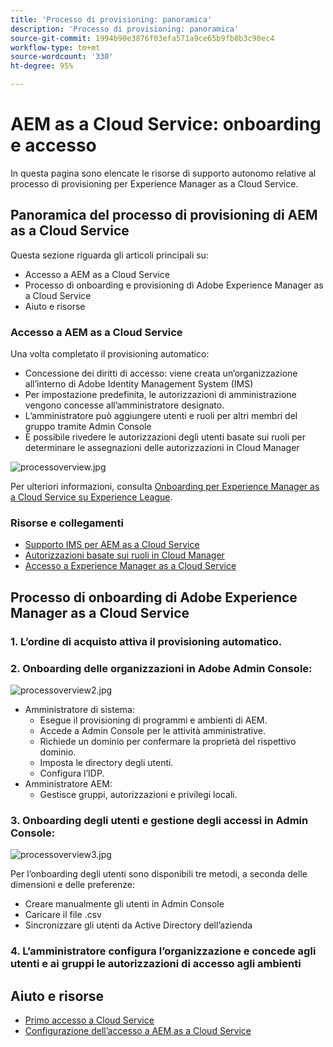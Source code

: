 ```yaml
---
title: 'Processo di provisioning: panoramica'
description: 'Processo di provisioning: panoramica'
source-git-commit: 1994b90e3876f03efa571a9ce65b9fb8b3c90ec4
workflow-type: tm+mt
source-wordcount: '330'
ht-degree: 95%

---
```



# AEM as a Cloud Service: onboarding e accesso

In questa pagina sono elencate le risorse di supporto autonomo relative al processo di provisioning per Experience Manager as a Cloud Service.

## Panoramica del processo di provisioning di AEM as a Cloud Service

Questa sezione riguarda gli articoli principali su:

* Accesso a AEM as a Cloud Service
* Processo di onboarding e provisioning di Adobe Experience Manager as a Cloud Service
* Aiuto e risorse


### Accesso a AEM as a Cloud Service

Una volta completato il provisioning automatico:

* Concessione dei diritti di accesso: viene creata un’organizzazione all’interno di Adobe Identity Management System (IMS)
* Per impostazione predefinita, le autorizzazioni di amministrazione vengono concesse all’amministratore designato.
* L’amministratore può aggiungere utenti e ruoli per altri membri del gruppo tramite Admin Console
* È possibile rivedere le autorizzazioni degli utenti basate sui ruoli per determinare le assegnazioni delle autorizzazioni in Cloud Manager

![processoverview.jpg](assets/processOverview.jpg)


Per ulteriori informazioni, consulta [Onboarding per Experience Manager as a Cloud Service su Experience League](https://experienceleague.adobe.com/docs/experience-manager-cloud-service/onboarding/home.html?lang=it).

### Risorse e collegamenti

* [Supporto IMS per AEM as a Cloud Service](https://experienceleague.adobe.com/docs/experience-manager-cloud-service/security/ims-support.html?lang=it)
* [Autorizzazioni basate sui ruoli in Cloud Manager](https://experienceleague.adobe.com/docs/experience-manager-cloud-service/onboarding/what-is-required/role-based-permissions.html?lang=it#what-is-required)
* [Accesso a Experience Manager as a Cloud Service](https://experienceleague.adobe.com/docs/experience-manager-cloud-service/onboarding/getting-access/navigation.html?lang=it#getting-access)


## Processo di onboarding di Adobe Experience Manager as a Cloud Service

### 1. L’ordine di acquisto attiva il provisioning automatico.

### 2. Onboarding delle organizzazioni in Adobe Admin Console:

![processoverview2.jpg](assets/processOverview2.jpg)

* Amministratore di sistema:
   * Esegue il provisioning di programmi e ambienti di AEM.
   * Accede a Admin Console per le attività amministrative.
   * Richiede un dominio per confermare la proprietà del rispettivo dominio.
   * Imposta le directory degli utenti.
   * Configura l’IDP.
* Amministratore AEM:
   * Gestisce gruppi, autorizzazioni e privilegi locali.

### 3. Onboarding degli utenti e gestione degli accessi in Admin Console:

![processoverview3.jpg](assets/processOverview3.jpg)

Per l’onboarding degli utenti sono disponibili tre metodi, a seconda delle dimensioni e delle preferenze:
* Creare manualmente gli utenti in Admin Console
* Caricare il file .csv
* Sincronizzare gli utenti da Active Directory dell’azienda

### 4. L’amministratore configura l’organizzazione e concede agli utenti e ai gruppi le autorizzazioni di accesso agli ambienti

## Aiuto e risorse

* [Primo accesso a Cloud Service](/help/journey-onboarding/sysadmin/learning-path-aem-users.md)
* [Configurazione dell’accesso a AEM as a Cloud Service](https://experienceleague.adobe.com/docs/experience-manager-learn/cloud-service/accessing/overview.html?lang=it#accessing)
